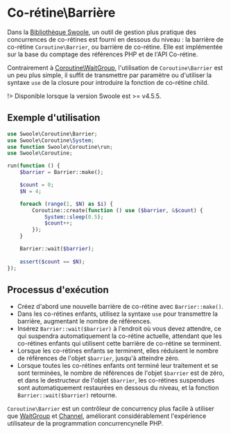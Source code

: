 # Co-rétine\Barrière

Dans la [Bibliothèque Swoole](https://github.com/swoole/library), un outil de gestion plus pratique des concurrences de co-rétines est fourni en dessous du niveau : la barrière de co-rétine `Coroutine\Barrier`, ou barrière de co-rétine. Elle est implémentée sur la base du comptage des références PHP et de l'API Co-rétine.

Contrairement à [Coroutine\WaitGroup](/coroutine/wait_group), l'utilisation de `Coroutine\Barrier` est un peu plus simple, il suffit de transmettre par paramètre ou d'utiliser la syntaxe `use` de la closure pour introduire la fonction de co-rétine child.

!> Disponible lorsque la version Swoole est >= v4.5.5.

## Exemple d'utilisation

```php
use Swoole\Coroutine\Barrier;
use Swoole\Coroutine\System;
use function Swoole\Coroutine\run;
use Swoole\Coroutine;

run(function () {
    $barrier = Barrier::make();

    $count = 0;
    $N = 4;

    foreach (range(1, $N) as $i) {
        Coroutine::create(function () use ($barrier, &$count) {
            System::sleep(0.5);
            $count++;
        });
    }

    Barrier::wait($barrier);
    
    assert($count == $N);
});
```

## Processus d'exécution

* Créez d'abord une nouvelle barrière de co-rétine avec `Barrier::make()`.
* Dans les co-rétines enfants, utilisez la syntaxe `use` pour transmettre la barrière, augmentant le nombre de références.
* Insérez `Barrier::wait($barrier)` à l'endroit où vous devez attendre, ce qui suspendra automatiquement la co-rétine actuelle, attendant que les co-rétines enfants qui utilisent cette barrière de co-rétine se terminent.
* Lorsque les co-rétines enfants se terminent, elles réduisent le nombre de références de l'objet `$barrier`, jusqu'à atteindre zéro.
* Lorsque toutes les co-rétines enfants ont terminé leur traitement et se sont terminées, le nombre de références de l'objet `$barrier` est de zéro, et dans le destructeur de l'objet `$barrier`, les co-rétines suspendues sont automatiquement restaurées en dessous du niveau, et la fonction `Barrier::wait($barrier)` retourne.

`Coroutine\Barrier` est un contrôleur de concurrency plus facile à utiliser que [WaitGroup](/coroutine/wait_group) et [Channel](/coroutine/channel), améliorant considérablement l'expérience utilisateur de la programmation concurrencynelle PHP.
